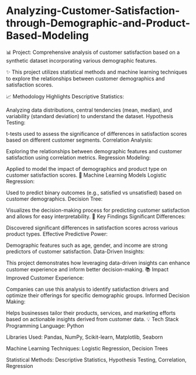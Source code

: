 # Analyzing-Customer-Satisfaction-through-Demographic-and-Product-Based-Modeling
📊 Project: Comprehensive analysis of customer satisfaction based on a synthetic dataset incorporating various demographic features.

✨ This project utilizes statistical methods and machine learning techniques to explore the relationships between customer demographics and satisfaction scores.

📈 Methodology Highlights
Descriptive Statistics:

Analyzing data distributions, central tendencies (mean, median), and variability (standard deviation) to understand the dataset.
Hypothesis Testing:

t-tests used to assess the significance of differences in satisfaction scores based on different customer segments.
Correlation Analysis:

Exploring the relationships between demographic features and customer satisfaction using correlation metrics.
Regression Modeling:

Applied to model the impact of demographics and product type on customer satisfaction scores.
🤖 Machine Learning Models
Logistic Regression:

Used to predict binary outcomes (e.g., satisfied vs unsatisfied) based on customer demographics.
Decision Tree:

Visualizes the decision-making process for predicting customer satisfaction and allows for easy interpretability.
🎯 Key Findings
Significant Differences:

Discovered significant differences in satisfaction scores across various product types.
Effective Predictive Power:

Demographic features such as age, gender, and income are strong predictors of customer satisfaction.
Data-Driven Insights:

This project demonstrates how leveraging data-driven insights can enhance customer experience and inform better decision-making.
📚 Impact
Improved Customer Experience:

Companies can use this analysis to identify satisfaction drivers and optimize their offerings for specific demographic groups.
Informed Decision Making:

Helps businesses tailor their products, services, and marketing efforts based on actionable insights derived from customer data.
💡 Tech Stack
Programming Language: Python 

Libraries Used: Pandas, NumPy, Scikit-learn, Matplotlib, Seaborn

Machine Learning Techniques: Logistic Regression, Decision Trees

Statistical Methods: Descriptive Statistics, Hypothesis Testing, Correlation, Regression
